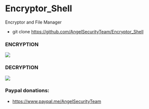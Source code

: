 # Encryptor_Shell

Encryptor and File Manager

* git clone https://github.com/AngelSecurityTeam/Encryptor_Shell

<h3> ENCRYPTION </h3>

<img src="https://github.com/AngelSecurityTeam/Encryptor_Shell/blob/master/ENCRYPTION.png">

<h3> DECRYPTION </h3>

<img src="https://github.com/AngelSecurityTeam/Encryptor_Shell/blob/master/DECRYPTION.png">

<h3> Paypal donations: </h3>

* https://www.paypal.me/AngelSecurityTeam
